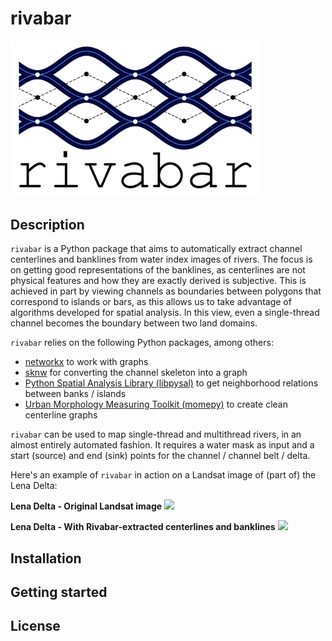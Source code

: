 # rivabar

<img src="https://github.com/zsylvester/rivabar/blob/main/rivabar_logo.png" width="400">

## Description

`rivabar` is a Python package that aims to automatically extract channel centerlines and banklines from water index images of rivers. 
The focus is on getting good representations of the banklines, as centerlines are not physical features and how they are exactly derived 
is subjective. This is achieved in part by viewing channels as boundaries between polygons that correspond to islands or bars, as this 
allows us to take advantage of algorithms developed for spatial analysis. In this view, even a single-thread channel becomes the boundary 
between two land domains.

`rivabar` relies on the following Python packages, among others:
* [networkx](https://networkx.org/) to work with graphs
* [sknw](https://github.com/Image-Py/sknw) for converting the channel skeleton into a graph
* [Python Spatial Analysis Library (libpysal)](https://pysal.org/libpysal/) to get neighborhood relations between banks / islands
* [Urban Morphology Measuring Toolkit (momepy)](http://docs.momepy.org/en/stable/) to create clean centerline graphs

`rivabar` can be used to map single-thread and multithread rivers, in an almost entirely automated fashion. It requires a water mask as input 
and a start (source) and end (sink) points for the channel / channel belt / delta.

Here's an example of `rivabar` in action on a Landsat image of (part of) the Lena Delta:

**Lena Delta - Original Landsat image**
<img src="https://github.com/zsylvester/rivabar/blob/main/images/lena_delta_1.jpeg" width="800">

**Lena Delta - With Rivabar-extracted centerlines and banklines**
<img src="https://github.com/zsylvester/rivabar/blob/main/images/lena_delta_2.jpeg" width="800">


## Installation

## Getting started

## License